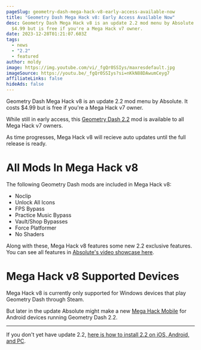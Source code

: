 ```yaml
---
pageSlug: geometry-dash-mega-hack-v8-early-access-available-now
title: "Geometry Dash Mega Hack v8: Early Access Available Now"
desc: Geometry Dash Mega Hack v8 is an update 2.2 mod menu by Absolute. It costs
  $4.99 but is free if you're a Mega Hack v7 owner.
date: 2023-12-28T01:21:07.603Z
tags:
  - news
  - "2.2"
  - featured
author: moldy
image: https://img.youtube.com/vi/_fgQr0SSIys/maxresdefault.jpg
imageSource: https://youtu.be/_fgQr0SSIys?si=nKkN88DAwumCeyg7
affiliateLinks: false
hideAds: false
---
```

Geometry Dash Mega Hack v8 is an update 2.2 mod menu by Absolute. It costs $4.99 but is free if you're a Mega Hack v7 owner.

While still in early access, this [Geometry Dash 2.2](/categories/2.2/) mod is available to all Mega Hack v7 owners.

As time progresses, Mega Hack v8 will recieve auto updates until the full release is ready.

# All Mods In Mega Hack v8

The following Geometry Dash mods are included in Mega Hack v8:

- Noclip
- Unlock All Icons
- FPS Bypass
- Practice Music Bypass
- Vault/Shop Bypasses
- Force Platformer
- No Shaders

Along with these, Mega Hack v8 features some new 2.2 exclusive features. You can see all features in [Absolute's video showcase here](https://youtu.be/_fgQr0SSIys?si=boQ7gsVzcX9PVQdx).

# Mega Hack v8 Supported Devices

Mega Hack v8 is currently only supported for Windows devices that play Geometry Dash through Steam.

But later in the update Absolute might make a new [Mega Hack Mobile](/posts/geometry-dash-mega-hack-mobile-full-release/) for Android devices running Geometry Dash 2.2.

---

If you don't yet have update 2.2, [here is how to install 2.2 on iOS, Android, and PC](/posts/how-to-install-geometry-dash-2-2/).